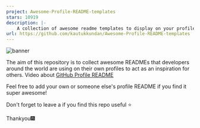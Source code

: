 ```yaml
---
project: Awesome-Profile-README-templates
stars: 10919
description: |-
    A collection of awesome readme templates to display on your profile
url: https://github.com/kautukkundan/Awesome-Profile-README-templates
---
```


![banner](https://user-images.githubusercontent.com/23727056/87433896-78ae9700-c607-11ea-9ca6-9cdbe3f67998.jpg)

The aim of this repository is to collect awesome READMEs that developers around the world are using on their own profiles to act as an inspiration for others.
Video about [GitHub Profile README](https://twitter.com/github/status/1294348292130836482?s=20)

Feel free to add your own or someone else's profile README if you find it super awesome! 

Don't forget to leave a if you find this repo useful ⭐

Thankyou🎆

